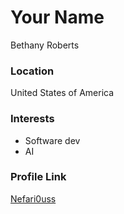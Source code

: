 # Your Name

Bethany Roberts

### Location

United States of America

### Interests

* Software dev
* AI

### Profile Link

[Nefari0uss](https://www.github.com/betanya)
